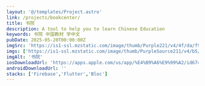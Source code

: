 ```yaml
---
layout: '@/templates/Project.astro'
link: /projects/bookcenter/
title: 书院
description: A tool to help you to learn Chinese Education
keywords: 书院 中国教材 学中文
pubDate: 2025-05-20T00:00:00Z
imgSrc: 'https://is1-ssl.mzstatic.com/image/thumb/Purple221/v4/4f/da/f9/4fdaf9eb-0b1a-2cc2-da2c-600e075b55ec/AppIcon-0-1x_U007emarketing-0-11-0-0-85-220-0.png/360x360bb.png'
imgs: ['https://is1-ssl.mzstatic.com/image/thumb/PurpleSource211/v4/b5/4b/d6/b54bd634-0db7-6446-eeb8-6b836cce8396/Apple_iPhone_16_Plus_Screenshot_2.png/400x800bb.png','https://is1-ssl.mzstatic.com/image/thumb/PurpleSource221/v4/e6/e9/9b/e6e99b98-bc1b-7192-c798-0eefbcc99986/Apple_iPhone_16_Plus_Screenshot_3.png/400x800bb.png','https://is1-ssl.mzstatic.com/image/thumb/PurpleSource211/v4/61/81/71/61817105-9324-6c78-f765-56b92e488724/Apple_iPhone_16_Plus_Screenshot_1.png/400x800bb.png']
imgAlt: '书院'
iosDownloadUrl: 'https://apps.apple.com/us/app/%E4%B9%A6%E9%99%A2/id6746223321'
androidDownloadUrl: ''
stacks: ['Firebase','Flutter','Bloc']
---
```

